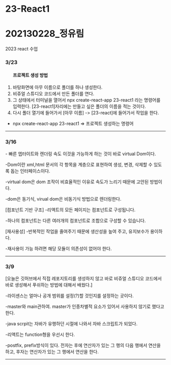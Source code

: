# 23-React1 <h1>202130228_정유림</h1>
2023 react 수업

<h3>3/23</h3>
<ol>
  <h4>프로젝트 생성 방법</h4>
  <li> 바탕화면에 아무 이름으로 폴더를 하나 생성한다. </li>
  <li> 비쥬얼 스튜디오 코드에서 만든 폴더를 연다.</li>
  <li> 그 상태에서 터미널을 열어서 npx create-react-app 23-react1  라는 명령어를 입력한다. [23-react1]자리에는 만들고 싶은 폴더의 이름을 적는 것이다.</li>
  <li> 다시 폴더 열기에 들어가서 [아무 이름] -> [23-react]에 들어가서 작업을 한다.</li>
</ol>

- npx create-react-app 23-react1  =>  프로젝트 생성하는 명령어

-------------------------------------------------------------------------------------------------------------------
<h3>3/16</h3>
- 빠른 엡터이트와 렌더링 속도 이것을 가능하게 하는 것이 바로 virtual Dom이다.

-Dom이란 xml,html 문서의 각 항목을 계층으로 표현하여 생성, 변경, 삭제할 수 있도록 돕는 인터페이스이다. 

-virtual dom은 dom 조작이 비효율적인 이유로 속도가 느리기 때문에 고안된 방법이다.

-dom은 동기식, virual dom은 비동기식 방법으로 렌더링한다.

[컴포넌트 기반 구조]
-리액트의 모든 페이지는 컴포넌트로 구성됩니다.

-하나의 컴포넌트는 다른 여러개의 컴포넌트로 조합으로 구성할 수 있습니다.

[재사용성]
-반복적인 작업을 줄여주기 때문에 생산성을 높여 주고, 유지보수가 용이하다.

-재사용이 가능 하려면 해당 모듈이 의존성이 없어야 한다.

-------------------------------------------------------------------------------------------------------------------

<h3>3/9</h3>
[오늘은 깃허브에서 직접 레포지토리를 생성하지 않고 바로 비쥬얼 스튜디오 코드에서 바로 생성해서 푸쉬하는 방법에 대해서 배웠다.]

-라이센스는 얼마나 공개 범위를 설정(?)할 것인지를 설정하는 곳이다. 

-master와 main관하여. master가 인종차별적 요소가 있어서 사용하지 않기로 했다고 한다.

-java scrpit는 자바가 유행하던 시절에 나와서 자바 스크립트가 되었다.

-리액트는 function형을 우선시 한다.

-postfix, prefix방식이 있다. 전자는 후에 연산자가 있는 그 행의 다음 행에서 연산을 하고, 후자는 연산자가 있는 그 행에서 연산을 한다.

-------------------------------------------------------------------------------------------------------------------
